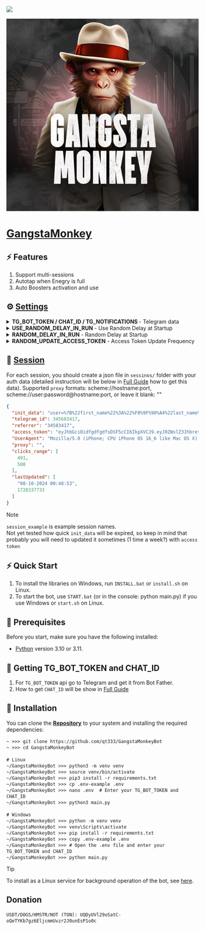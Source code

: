 [<img src="https://img.shields.io/badge/python-3.10%20%7C%203.11-blue">](https://www.python.org/downloads/)

![demo](.github/images/demo.jpg)

# [GangstaMonkey](https://t.me/gangstaMonkey_bot)

## ⚡ Features
1. Support multi-sessions
2. Autotap when Enegry is full
3. Auto Boosters activation and use

## ⚙ [Settings](.env-example)
<details>
  <summary><b>TG_BOT_TOKEN / CHAT_ID / TG_NOTIFICATIONS </b> - Telegram data</summary>
  <p>These values are necessary if you wanna receive notification to Telegram.</p>
  <ul>
    <li><strong>Example:</strong></li>
    <code>CHAT_ID=2182472</code>
    <br>
    <code>TG_BOT_TOKEN=b592f0d605a1b67c20e8d1c7582f20</code>
    <br>
    <code>TG_NOTIFICATIONS=True</code>
    <br>
    <code>TG_NOTIFICATIONS_ACCESS_TOKEN=False</code>
  </ul>
</details>

<details>
  <summary><b>USE_RANDOM_DELAY_IN_RUN</b> - Use Random Delay at Startup</summary>
  <p>This setting allows for random delays for each session before starting the bot, helping to start each session separately rather than simultaneously.</p>
  <ul>
    <li><strong>Example:</strong> <code>True / False</code></li>
    <li><strong>Default:</strong> <code>True</code></li>
  </ul>
</details>

<details>
  <summary><b>RANDOM_DELAY_IN_RUN</b> - Random Delay at Startup</summary>
  <p>Defines the range of random delay applied to each session before starting the bot. This helps to start each session separately rather than simultaneously.</p>
  <ul>
    <li><strong>Example:</strong> <code>[0, 120]</code></li>
    <li><strong>Default:</strong> <code>[0, 500]</code></li>
  </ul>
</details>

<details>
  <summary><b>RANDOM_UPDATE_ACCESS_TOKEN</b> - Access Token Update Frequency</summary>
  <p>Randomly choose how frequent Access Token will be updating depending of tap cycle count</p>
  <ul>
    <li><strong>Example:</strong> <code>[2, 4]</code></li>
    <li><strong>Default:</strong> <code>[2, 4]</code></li>
  </ul>
</details>


## 📕 [Session](sessions/session_example.json)
For each session, you should create a json file in `sessinos/` folder with your auth data (detailed instruction will be below in [Full Guide](docs/guide.md) how to get this data).
Supported `proxy` formats: scheme://hostname:port, scheme://user:password@hostname:port, or leave it blank: ""
```json
{
  "init_data": "user=%7B%22first_name%22%3A%22%F0%9F%90%A4%22last_name%22%3A%22%22%2C%22username%22%3A%22%22%2C%22language_code%22%3A%22ru%22%7D&chat_instance=233190&chat_type=group&start_param=752&auth_date=1728501985&hash=6251751a478778e6c2dd",
  "telegram_id": 345683417,
  "referrer": "34583417",
  "access_token": "eyJhbGciOidfgdfgdfsDSF5cCI6IkpXVCJ9.eyJ0ZWxlZ3JhbretdGSRgdV9pZCI6NzUyNjgz9uIjoxNzI4NTIzNjM3LjIzMzI5MX0.mZ9Kl_H7WqKjFDghhsa5wesef",
  "UserAgent": "Mozilla/5.0 (iPhone; CPU iPhone OS 16_6 like Mac OS X) AppleWebKit/605.1.15 (KHTML, like Gecko) Version/16.6 Mobile/15E148 Safari/604.1",
  "proxy": "",
  "clicks_range": [
    491,
    500
  ],
  "lastUpdated": [
    "08-10-2024 00:48:53",
    1728337733
  ]
}
```
> [!NOTE]
> `session_example` is example session names.  
> Not yet tested how quick `init_data` will be expired, so keep in mind that probably you will need to updated it sometimes (1 time a week?) with `access token` 


## ⚡ Quick Start
1. To install the libraries on Windows, run `INSTALL.bat` or `install.sh` on Linux.
2. To start the bot, use `START.bat` (or in the console: python main.py) if you use Windows or `start.sh` on Linux.


## 📌 Prerequisites
Before you start, make sure you have the following installed:
- [Python](https://www.python.org/downloads/) version 3.10 or 3.11.


## 📃 Getting TG_BOT_TOKEN and CHAT_ID 
1. For `TG_BOT_TOKEN` api go to Telegram and get it from Bot Father. 
2. How to get `CHAT_ID` will be show in [Full Guide](docs/guide.md)  



## 🧱 Installation
You can clone the [**Repository**](https://github.com/qt333/GangstaMonkeyBot) to your system and installing the required dependencies:
```shell
~ >>> git clone https://github.com/qt333/GangstaMonkeyBot 
~ >>> cd GangstaMonkeyBot

# Linux
~/GangstaMonkeyBot >>> python3 -m venv venv
~/GangstaMonkeyBot >>> source venv/bin/activate
~/GangstaMonkeyBot >>> pip3 install -r requirements.txt
~/GangstaMonkeyBot >>> cp .env-example .env
~/GangstaMonkeyBot >>> nano .env  # Enter your TG_BOT_TOKEN and CHAT_ID
~/GangstaMonkeyBot >>> python3 main.py

# Windows
~/GangstaMonkeyBot >>> python -m venv venv
~/GangstaMonkeyBot >>> venv\Scripts\activate
~/GangstaMonkeyBot >>> pip install -r requirements.txt
~/GangstaMonkeyBot >>> copy .env-example .env
~/GangstaMonkeyBot >>> # Open the .env file and enter your TG_BOT_TOKEN and CHAT_ID
~/GangstaMonkeyBot >>> python main.py
```

> [!TIP]
> To install as a Linux service for background operation of the bot, see [here](docs/LINUX-SERVIS-INSTALL.md).

## Donation
    USDT/DOGS/HMSTR/NOT (TON): UQDyUVl29oSatC-oQeTYKb7gz6EljcmmUvzr2J0unEsP1o0c
